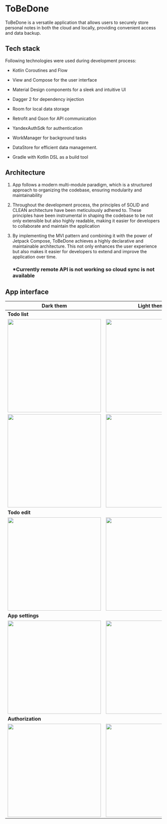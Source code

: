 # ToBeDone

ToBeDone is a versatile application that allows users to securely store
personal notes in both the cloud and locally, providing convenient
access and data backup.

## Tech stack

Following technologies were used during development process:

* Kotlin Coroutines and Flow

* View and Compose for the user interface

* Material Design components for a sleek and intuitive UI

* Dagger 2 for dependency injection

* Room for local data storage

* Retrofit and Gson for API communication

* YandexAuthSdk for authentication

* WorkManager for background tasks

* DataStore for efficient data management.

* Gradle with Kotlin DSL as a build tool

## Architecture

1) App follows a modern multi-module paradigm, which is a structured
   approach to organizing the codebase, ensuring modularity and
   maintainability

2) Throughout the development process, the principles of SOLID and CLEAN
   architecture have been meticulously adhered to. These principles have
   been instrumental in shaping the codebase to be not only extensible but
   also highly readable, making it easier for developers to collaborate and
   maintain the application

3) By implementing the MVI pattern and combining it with the power of
   Jetpack Compose, ToBeDone achieves a highly declarative and maintainable
   architecture. This not only enhances the user experience but also makes
   it easier for developers to extend and improve the application over
   time.

   ### *Currently remote API is not working so cloud sync is not available 

## App interface

|       **Dark them**                                                                                                                                 |                   **Light theme**                                                                                                                                  |
|----------------------------------------------------------------------------------------------------------------------------------------------------|-----------------------------------------------------------------------------------------------------------------------------------------------------|
| **Todo list**                                                                                                                                          |                                                                                                                                                     |
| <img src="https://github.com/aenadgrleey/Mobile-Development-School-23-android-todo-app-aenadgrleey/blob/main/media/dark_main_1.png" width="300">   | <img src="https://github.com/aenadgrleey/Mobile-Development-School-23-android-todo-app-aenadgrleey/blob/main/media/light_main_1.png" width="300">   |
| <img src="https://github.com/aenadgrleey/Mobile-Development-School-23-android-todo-app-aenadgrleey/blob/main/media/dark_main_2.png" width="300">   | <img src="https://github.com/aenadgrleey/Mobile-Development-School-23-android-todo-app-aenadgrleey/blob/main/media/light_main_2.png" width="300">   |
| **Todo edit**                                                                                                                                          |                                                                                                                                                     |
| <img src="https://github.com/aenadgrleey/Mobile-Development-School-23-android-todo-app-aenadgrleey/blob/main/media/dark_edit.png" width="300">     | <img src="https://github.com/aenadgrleey/Mobile-Development-School-23-android-todo-app-aenadgrleey/blob/main/media/light_edit.png" width="300">     |
|  **App settings**                                                                                                                                       |                                                                                                                                                     |
| <img src="https://github.com/aenadgrleey/Mobile-Development-School-23-android-todo-app-aenadgrleey/blob/main/media/dark_settings.png" width="300"> | <img src="https://github.com/aenadgrleey/Mobile-Development-School-23-android-todo-app-aenadgrleey/blob/main/media/light_settings.png" width="300"> |
|  **Authorization**                                                                                                                                      |                                                                                                                                                     |
| <img src="https://github.com/aenadgrleey/Mobile-Development-School-23-android-todo-app-aenadgrleey/blob/main/media/dark_auth.png" width="300">     | <img src="https://github.com/aenadgrleey/Mobile-Development-School-23-android-todo-app-aenadgrleey/blob/main/media/light_auth.png" width="300">     |
